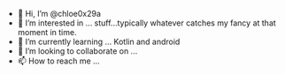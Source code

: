 - 👋 Hi, I’m @chloe0x29a
- 👀 I’m interested in ... stuff...typically whatever catches my fancy at that moment in time.
- 🌱 I’m currently learning ... Kotlin and android
- 💞️ I’m looking to collaborate on ...
- 📫 How to reach me ...

<!---
chloe0x29a/chloe0x29a is a ✨ special ✨ repository because its `README.md` (this file) appears on your GitHub profile.
You can click the Preview link to take a look at your changes.
--->
